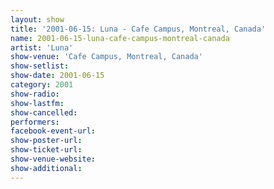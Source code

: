 ```yaml
---
layout: show
title: '2001-06-15: Luna - Cafe Campus, Montreal, Canada'
name: 2001-06-15-luna-cafe-campus-montreal-canada
artist: 'Luna'
show-venue: 'Cafe Campus, Montreal, Canada'
show-setlist: 
show-date: 2001-06-15
category: 2001
show-radio: 
show-lastfm: 
show-cancelled: 
performers: 
facebook-event-url: 
show-poster-url: 
show-ticket-url: 
show-venue-website: 
show-additional: 
---
```


